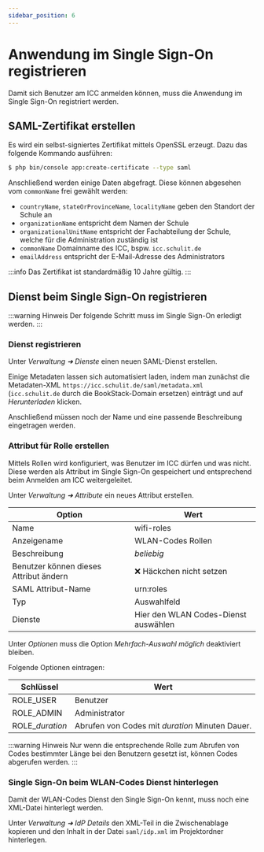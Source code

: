 ```yaml
---
sidebar_position: 6
---
```


# Anwendung im Single Sign-On registrieren

Damit sich Benutzer am ICC anmelden können, muss die Anwendung im Single Sign-On registriert werden. 

## SAML-Zertifikat erstellen

Es wird ein selbst-signiertes Zertifikat mittels OpenSSL erzeugt. Dazu das folgende Kommando ausführen:

```bash
$ php bin/console app:create-certificate --type saml
```

Anschließend werden einige Daten abgefragt. Diese können abgesehen vom `commonName` frei gewählt werden:

* `countryName`, `stateOrProvinceName`, `localityName` geben den Standort der Schule an
* `organizationName` entspricht dem Namen der Schule
* `organizationalUnitName` entspricht der Fachabteilung der Schule, welche für die Administration zuständig ist
* `commonName` Domainname des ICC, bspw. `icc.schulit.de`
* `emailAddress` entspricht der E-Mail-Adresse des Administrators

:::info
Das Zertifikat ist standardmäßig 10 Jahre gültig.
:::

## Dienst beim Single Sign-On registrieren

:::warning Hinweis
Der folgende Schritt muss im Single Sign-On erledigt werden.
:::

### Dienst registrieren

Unter *Verwaltung ➜ Dienste* einen neuen SAML-Dienst erstellen.

Einige Metadaten lassen sich automatisiert laden, indem man zunächst die Metadaten-XML `https://icc.schulit.de/saml/metadata.xml`
(`icc.schulit.de` durch die BookStack-Domain ersetzen) einträgt und auf *Herunterladen* klicken.

Anschließend müssen noch der Name und eine passende Beschreibung eingetragen werden.

### Attribut für Rolle erstellen

Mittels Rollen wird konfiguriert, was Benutzer im ICC dürfen und was nicht. Diese werden als Attribut im Single Sign-On
gespeichert und entsprechend beim Anmelden am ICC weitergeleitet.

Unter *Verwaltung ➜ Attribute* ein neues Attribut erstellen.

| Option                                 | Wert                                 |
|----------------------------------------|--------------------------------------|
| Name                                   | wifi-roles                           |
| Anzeigename                            | WLAN-Codes Rollen                    |
| Beschreibung                           | *beliebig*                           |
| Benutzer können dieses Attribut ändern | ❌ Häckchen nicht setzen              |
| SAML Attribut-Name                     | urn:roles                            |
| Typ                                    | Auswahlfeld                          |
| Dienste                                | Hier den WLAN Codes-Dienst auswählen |

Unter *Optionen* muss die Option *Mehrfach-Auswahl möglich* deaktiviert bleiben.

Folgende Optionen eintragen:

| Schlüssel       | Wert                                            |
|-----------------|-------------------------------------------------|
| ROLE_USER       | Benutzer                                        |
| ROLE_ADMIN      | Administrator                                   |
| ROLE_*duration* | Abrufen von Codes mit *duration* Minuten Dauer. |

:::warning Hinweis
Nur wenn die entsprechende Rolle zum Abrufen von Codes bestimmter Länge bei den Benutzern gesetzt ist,
können Codes abgerufen werden. 
:::

### Single Sign-On beim WLAN-Codes Dienst hinterlegen

Damit der WLAN-Codes Dienst den Single Sign-On kennt, muss noch eine XML-Datei hinterlegt werden.

Unter *Verwaltung ➜ IdP Details* den XML-Teil in die Zwischenablage kopieren und den Inhalt in der Datei `saml/idp.xml`
im Projektordner hinterlegen.